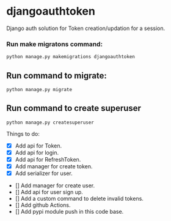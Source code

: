 # djangoauthtoken
Django auth solution for Token creation/updation for a session.

### Run make migratons command:

```
python manage.py makemigrations djangoauthtoken
```

## Run command to migrate:

```
python manage.py migrate
```

## Run command to create superuser

```
python manage.py createsuperuser
```


Things to do:

- [X] Add api for Token.
- [X] Add api for login.
- [X] Add api for RefreshToken.
- [X] Add manager for create token.
- [X] Add serializer for user.
- [] Add manager for create user.
- [] Add api for user sign up.
- [] Add a custom command to delete invalid tokens.
- [] Add github Actions.
- [] Add pypi module push in this code base.
